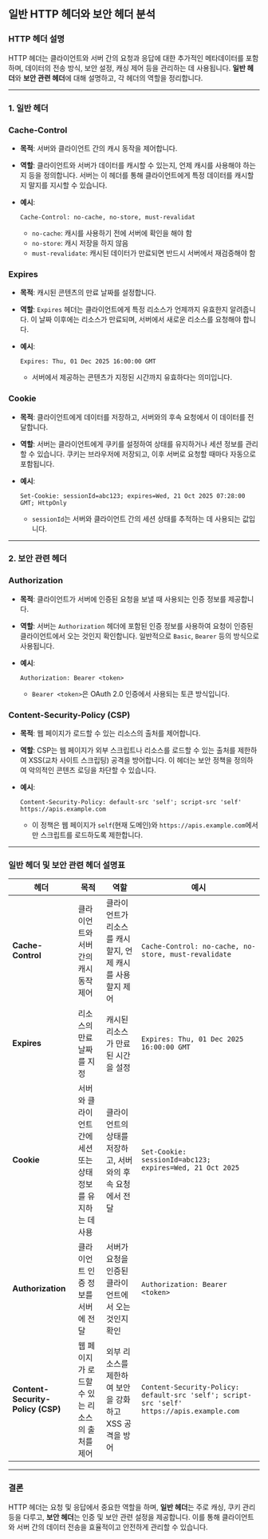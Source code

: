 ## 일반 HTTP 헤더와 보안 헤더 분석

### HTTP 헤더 설명

HTTP 헤더는 클라이언트와 서버 간의 요청과 응답에 대한 추가적인 메타데이터를 포함하며, 데이터의 전송 방식, 보안 설정, 캐싱 제어 등을 관리하는 데 사용됩니다. **일반 헤더**와 **보안 관련 헤더**에 대해 설명하고, 각 헤더의 역할을 정리합니다.

---

### **1. 일반 헤더**

### **Cache-Control**

- **목적**: 서버와 클라이언트 간의 캐시 동작을 제어합니다.
- **역할**: 클라이언트와 서버가 데이터를 캐시할 수 있는지, 언제 캐시를 사용해야 하는지 등을 정의합니다. 서버는 이 헤더를 통해 클라이언트에게 특정 데이터를 캐시할지 말지를 지시할 수 있습니다.
- **예시**:

    ```
    Cache-Control: no-cache, no-store, must-revalidat
    ```

    - `no-cache`: 캐시를 사용하기 전에 서버에 확인을 해야 함
    - `no-store`: 캐시 저장을 하지 않음
    - `must-revalidate`: 캐시된 데이터가 만료되면 반드시 서버에서 재검증해야 함

### **Expires**

- **목적**: 캐시된 콘텐츠의 만료 날짜를 설정합니다.
- **역할**: `Expires` 헤더는 클라이언트에게 특정 리소스가 언제까지 유효한지 알려줍니다. 이 날짜 이후에는 리소스가 만료되며, 서버에서 새로운 리소스를 요청해야 합니다.
- **예시**:

    ```
    Expires: Thu, 01 Dec 2025 16:00:00 GMT
    ```

    - 서버에서 제공하는 콘텐츠가 지정된 시간까지 유효하다는 의미입니다.

### **Cookie**

- **목적**: 클라이언트에게 데이터를 저장하고, 서버와의 후속 요청에서 이 데이터를 전달합니다.
- **역할**: 서버는 클라이언트에게 쿠키를 설정하여 상태를 유지하거나 세션 정보를 관리할 수 있습니다. 쿠키는 브라우저에 저장되고, 이후 서버로 요청할 때마다 자동으로 포함됩니다.
- **예시**:

    ```
    Set-Cookie: sessionId=abc123; expires=Wed, 21 Oct 2025 07:28:00 GMT; HttpOnly
    ```

    - `sessionId`는 서버와 클라이언트 간의 세션 상태를 추적하는 데 사용되는 값입니다.

---

### **2. 보안 관련 헤더**

### **Authorization**

- **목적**: 클라이언트가 서버에 인증된 요청을 보낼 때 사용되는 인증 정보를 제공합니다.
- **역할**: 서버는 `Authorization` 헤더에 포함된 인증 정보를 사용하여 요청이 인증된 클라이언트에서 오는 것인지 확인합니다. 일반적으로 `Basic`, `Bearer` 등의 방식으로 사용됩니다.
- **예시**:

    ```
    Authorization: Bearer <token>
    ```

    - `Bearer <token>`은 OAuth 2.0 인증에서 사용되는 토큰 방식입니다.

### **Content-Security-Policy (CSP)**

- **목적**: 웹 페이지가 로드할 수 있는 리소스의 출처를 제어합니다.
- **역할**: CSP는 웹 페이지가 외부 스크립트나 리소스를 로드할 수 있는 출처를 제한하여 XSS(교차 사이트 스크립팅) 공격을 방어합니다. 이 헤더는 보안 정책을 정의하여 악의적인 콘텐츠 로딩을 차단할 수 있습니다.
- **예시**:

    ```
    Content-Security-Policy: default-src 'self'; script-src 'self' https://apis.example.com
    ```

    - 이 정책은 웹 페이지가 `self`(현재 도메인)와 `https://apis.example.com`에서만 스크립트를 로드하도록 제한합니다.

---

### **일반 헤더 및 보안 관련 헤더 설명표**

| **헤더** | **목적** | **역할** | **예시** |
| --- | --- | --- | --- |
| **Cache-Control** | 클라이언트와 서버 간의 캐시 동작 제어 | 클라이언트가 리소스를 캐시할지, 언제 캐시를 사용할지 제어 | `Cache-Control: no-cache, no-store, must-revalidate` |
| **Expires** | 리소스의 만료 날짜를 지정 | 캐시된 리소스가 만료된 시간을 설정 | `Expires: Thu, 01 Dec 2025 16:00:00 GMT` |
| **Cookie** | 서버와 클라이언트 간에 세션 또는 상태 정보를 유지하는 데 사용 | 클라이언트의 상태를 저장하고, 서버와의 후속 요청에서 전달 | `Set-Cookie: sessionId=abc123; expires=Wed, 21 Oct 2025` |
| **Authorization** | 클라이언트 인증 정보를 서버에 전달 | 서버가 요청을 인증된 클라이언트에서 오는 것인지 확인 | `Authorization: Bearer <token>` |
| **Content-Security-Policy (CSP)** | 웹 페이지가 로드할 수 있는 리소스의 출처를 제어 | 외부 리소스를 제한하여 보안을 강화하고 XSS 공격을 방어 | `Content-Security-Policy: default-src 'self'; script-src 'self' https://apis.example.com` |

---

### **결론**

HTTP 헤더는 요청 및 응답에서 중요한 역할을 하며, **일반 헤더**는 주로 캐싱, 쿠키 관리 등을 다루고, **보안 헤더**는 인증 및 보안 관련 설정을 제공합니다. 이를 통해 클라이언트와 서버 간의 데이터 전송을 효율적이고 안전하게 관리할 수 있습니다.